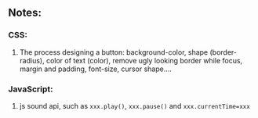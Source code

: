 ## Notes:

### CSS:
1. The process designing a button: background-color, shape (border-radius), color of text (color), 
   remove ugly looking border while focus, margin and padding, font-size, cursor shape....


### JavaScript:
1. js sound api, such as `xxx.play()`, `xxx.pause()` and `xxx.currentTime=xxx`
